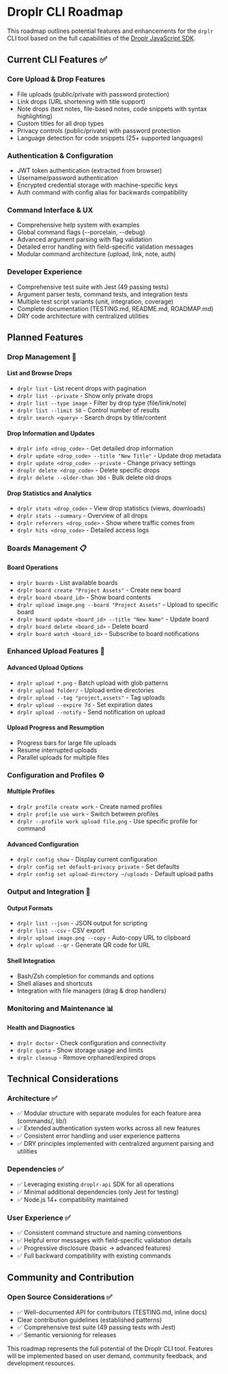 # Droplr CLI Roadmap

This roadmap outlines potential features and enhancements for the `drplr` CLI tool based on the full capabilities of the [Droplr JavaScript SDK](https://github.com/Droplr/droplr-js).

## Current CLI Features ✅

### Core Upload & Drop Features
- File uploads (public/private with password protection)
- Link drops (URL shortening with title support)
- Note drops (text notes, file-based notes, code snippets with syntax highlighting)
- Custom titles for all drop types
- Privacy controls (public/private) with password protection
- Language detection for code snippets (25+ supported languages)

### Authentication & Configuration
- JWT token authentication (extracted from browser)
- Username/password authentication
- Encrypted credential storage with machine-specific keys
- Auth command with config alias for backwards compatibility

### Command Interface & UX
- Comprehensive help system with examples
- Global command flags (--porcelain, --debug)
- Advanced argument parsing with flag validation
- Detailed error handling with field-specific validation messages
- Modular command architecture (upload, link, note, auth)

### Developer Experience
- Comprehensive test suite with Jest (49 passing tests)
- Argument parser tests, command tests, and integration tests
- Multiple test script variants (unit, integration, coverage)
- Complete documentation (TESTING.md, README.md, ROADMAP.md)
- DRY code architecture with centralized utilities

## Planned Features

### Drop Management 📁

#### List and Browse Drops
- `drplr list` - List recent drops with pagination
- `drplr list --private` - Show only private drops
- `drplr list --type image` - Filter by drop type (file/link/note)
- `drplr list --limit 50` - Control number of results
- `drplr search <query>` - Search drops by title/content

#### Drop Information and Updates
- `drplr info <drop_code>` - Get detailed drop information
- `drplr update <drop_code> --title "New Title"` - Update drop metadata
- `drplr update <drop_code> --private` - Change privacy settings
- `droplr delete <drop_code>` - Delete specific drops
- `drplr delete --older-than 30d` - Bulk delete old drops

#### Drop Statistics and Analytics
- `drplr stats <drop_code>` - View drop statistics (views, downloads)
- `drplr stats --summary` - Overview of all drops
- `drplr referrers <drop_code>` - Show where traffic comes from
- `drplr hits <drop_code>` - Detailed access logs

### Boards Management 📋

#### Board Operations
- `drplr boards` - List available boards
- `drplr board create "Project Assets"` - Create new board
- `drplr board <board_id>` - Show board contents
- `drplr upload image.png --board "Project Assets"` - Upload to specific board
- `drplr board update <board_id> --title "New Name"` - Update board
- `drplr board delete <board_id>` - Delete board
- `drplr board watch <board_id>` - Subscribe to board notifications

### Enhanced Upload Features 🚀

#### Advanced Upload Options
- `drplr upload *.png` - Batch upload with glob patterns
- `drplr upload folder/` - Upload entire directories
- `drplr upload --tag "project,assets"` - Tag uploads
- `drplr upload --expire 7d` - Set expiration dates
- `drplr upload --notify` - Send notification on upload

#### Upload Progress and Resumption
- Progress bars for large file uploads
- Resume interrupted uploads
- Parallel uploads for multiple files

### Configuration and Profiles ⚙️

#### Multiple Profiles
- `drplr profile create work` - Create named profiles
- `drplr profile use work` - Switch between profiles
- `drplr --profile work upload file.png` - Use specific profile for command

#### Advanced Configuration
- `drplr config show` - Display current configuration
- `drplr config set default-privacy private` - Set defaults
- `drplr config set upload-directory ~/uploads` - Default upload paths

### Output and Integration 🔗

#### Output Formats
- `drplr list --json` - JSON output for scripting
- `drplr list --csv` - CSV export
- `drplr upload image.png --copy` - Auto-copy URL to clipboard
- `drplr upload --qr` - Generate QR code for URL

#### Shell Integration
- Bash/Zsh completion for commands and options
- Shell aliases and shortcuts
- Integration with file managers (drag & drop handlers)

### Monitoring and Maintenance 📊

#### Health and Diagnostics
- `drplr doctor` - Check configuration and connectivity
- `drplr quota` - Show storage usage and limits
- `drplr cleanup` - Remove orphaned/expired drops

## Technical Considerations

### Architecture ✅ 
- ✅ Modular structure with separate modules for each feature area (commands/, lib/)
- ✅ Extended authentication system works across all new features  
- ✅ Consistent error handling and user experience patterns
- ✅ DRY principles implemented with centralized argument parsing and utilities

### Dependencies ✅
- ✅ Leveraging existing `droplr-api` SDK for all operations
- ✅ Minimal additional dependencies (only Jest for testing)
- ✅ Node.js 14+ compatibility maintained

### User Experience ✅
- ✅ Consistent command structure and naming conventions
- ✅ Helpful error messages with field-specific validation details
- ✅ Progressive disclosure (basic → advanced features)
- ✅ Full backward compatibility with existing commands

## Community and Contribution

### Open Source Considerations ✅
- ✅ Well-documented API for contributors (TESTING.md, inline docs)
- Clear contribution guidelines (established patterns)
- ✅ Comprehensive test suite (49 passing tests with Jest)
- ✅ Semantic versioning for releases

This roadmap represents the full potential of the Droplr CLI tool. Features will be implemented based on user demand, community feedback, and development resources.